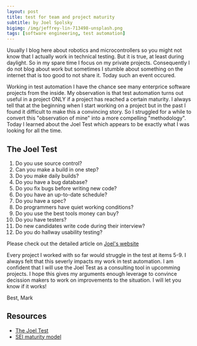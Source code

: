 ```yaml
---
layout: post
title: test for team and project maturity
subtitle: by Joel Spolsky
bigimg: /img/jeffrey-lin-713498-unsplash.png
tags: [software engineering, test automation]
---
```


Usually I blog here about robotics and microcontrollers so you might not know that I actually work in technical testing. But it is true, at least during daylight. So in my spare time I focus on my private projects. Consequently I do not blog about work but sometimes I stumble about something on the internet that is too good to not share it. Today such an event occured.

Working in test automation I have the chance see many enterprice software projects from the inside. My observation is that test automation turns out useful in a project ONLY if a project has reached a certain maturity. I always tell that at the beginning when I start working on a project but in the past I found it difficult to make this a convincing story. So I struggled for a while to convert this "observation of mine" into a more compelling "methodology". Today I learned about the Joel Test which appears to be exactly what I was looking for all the time.


## The Joel Test

1. Do you use source control?
2. Can you make a build in one step?
3. Do you make daily builds?
4. Do you have a bug database?
5. Do you fix bugs before writing new code?
6. Do you have an up-to-date schedule?
7. Do you have a spec?
8. Do programmers have quiet working conditions?
9. Do you use the best tools money can buy?
10. Do you have testers?
11. Do new candidates write code during their interview?
12. Do you do hallway usability testing?

Please check out the detailed article on [Joel's website](http://www.joelonsoftware.com/articles/fog0000000043.html)

Every project I worked with so far would struggle in the test at items 5-9. I always felt that this severly impacts my work in test automation. I am confident that I will use the Joel Test as a consulting tool in upcomming projects. I hope this gives my arguments enough leverage to convince decission makers to work on improvements to the situation. I will let you know if it works!


Best,
Mark


## Resources

* [The Joel Test](http://www.joelonsoftware.com/articles/fog0000000043.html)
* [SEI maturity model](http://www.sei.cmu.edu/measurement/index.cfm)
